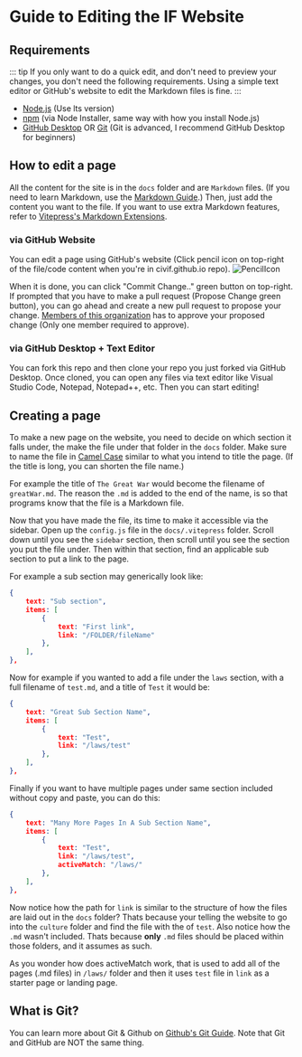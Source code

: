 # Guide to Editing the IF Website

## Requirements

::: tip
If you only want to do a quick edit, and don't need to preview your changes, you don't need the following requirements. Using a simple text editor or GitHub's website to edit the Markdown files is fine.
:::

- [Node.js](https://nodejs.org/en/) (Use lts version)
- [npm](https://www.npmjs.com/) (via Node Installer, same way with how you install Node.js)
- [GitHub Desktop](https://desktop.github.com/) OR [Git](https://git-scm.com/) (Git is advanced, I recommend GitHub Desktop for beginners)

## How to edit a page

All the content for the site is in the `docs` folder and are `Markdown` files. (If you need to learn Markdown, use the [Markdown Guide](https://www.markdownguide.org/).) Then, just add the content you want to the file. If you want to use extra Markdown features, refer to [Vitepress's Markdown Extensions](https://vitepress.vuejs.org/guide/markdown.html).

### via GitHub Website
You can edit a page using GitHub's website (Click pencil icon on top-right of the file/code content when you're in civif.github.io repo).
![PencilIcon](https://civif.github.io/Instruction-Edit-GitHub-Website.png "Pencil Icon")

When it is done, you can click "Commit Change.." green button on top-right. If prompted that you have to make a pull request (Propose Change green button), you can go ahead and create a new pull request to propose your change. [Members of this organization](https://github.com/orgs/CivIF/people) has to approve your proposed change (Only one member required to approve).

### via GitHub Desktop + Text Editor

You can fork this repo and then clone your repo you just forked via GitHub Desktop. Once cloned, you can open any files via text editor like Visual Studio Code, Notepad, Notepad++, etc. Then you can start editing!

## Creating a page

To make a new page on the website, you need to decide on which section it falls under, the make the file under that folder in the `docs` folder. Make sure to name the file in [Camel Case](https://en.wikipedia.org/wiki/Camel_case) similar to what you intend to title the page. (If the title is long, you can shorten the file name.)

For example the title of `The Great War` would become the filename of `greatWar.md`. The reason the `.md` is added to the end of the name, is so that programs know that the file is a Markdown file.

Now that you have made the file, its time to make it accessible via the sidebar. Open up the `config.js` file in the `docs/.vitepress` folder. Scroll down until you see the `sidebar` section, then scroll until you see the section you put the file under. Then within that section, find an applicable sub section to put a link to the page.

For example a sub section may generically look like:

```json
{
    text: "Sub section",
    items: [
        { 
            text: "First link", 
            link: "/FOLDER/fileName" 
        },
    ],
},
```

Now for example if you wanted to add a file under the `laws` section, with a full filename of `test.md`, and a title of `Test` it would be:

```json
{
    text: "Great Sub Section Name",
    items: [
        { 
            text: "Test",
            link: "/laws/test"
        },
    ],
},
```

Finally if you want to have multiple pages under same section included without copy and paste, you can do this:
```json
{
    text: "Many More Pages In A Sub Section Name",
    items: [
        { 
            text: "Test",
            link: "/laws/test",
            activeMatch: "/laws/"
        },
    ],
},
```

Now notice how the path for `link` is similar to the structure of how the files are laid out in the `docs` folder? Thats because your telling the website to go into the `culture` folder and find the file with the of `test`. Also notice how the `.md` wasn't included. Thats because **only** `.md` files should be placed within those folders, and it assumes as such.

As you wonder how does activeMatch work, that is used to add all of the pages (.md files) in `/laws/` folder and then it uses `test` file in `link` as a starter page or landing page.

## What is Git?

You can learn more about Git & Github on [Github's Git Guide](https://github.com/git-guides). Note that Git and GitHub are NOT the same thing.
